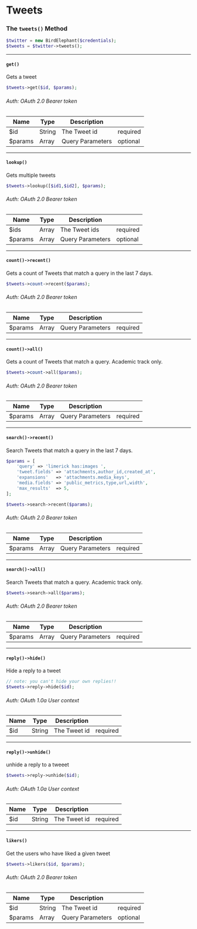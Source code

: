 # Tweets

### The `tweets()` Method

```php
$twitter = new BirdElephant($credentials);
$tweets = $twitter->tweets();
```
---
#### `get()`
Gets a tweet

```php
$tweets->get($id, $params);
```
###### Auth: OAuth 2.0 Bearer token
| Name    | Type   | Description      |          |
|---------|--------|------------------|----------|
| $id     | String | The Tweet id     | required |
| $params | Array  | Query Parameters | optional |
---
#### `lookup()`
Gets multiple tweets
```php
$tweets->lookup([$id1,$id2], $params);
```
###### Auth: OAuth 2.0 Bearer token
| Name    | Type   | Description      |          |
|---------|--------|------------------|----------|
| $ids    | Array | The Tweet ids     | required |
| $params | Array  | Query Parameters | optional |
---
#### `count()->recent()`
Gets  a count of Tweets that match a query in the last 7 days.
```php
$tweets->count->recent($params);
```
###### Auth: OAuth 2.0 Bearer token
| Name    | Type  | Description      |          |
|---------|-------|------------------|----------|
| $params | Array | Query Parameters | required |
---
#### `count()->all()`
Gets a count of Tweets that match a query. Academic track only.
```php
$tweets->count->all($params);
```
###### Auth: OAuth 2.0 Bearer token
| Name    | Type  | Description      |          |
|---------|-------|------------------|----------|
| $params | Array | Query Parameters | required |
---
#### `search()->recent()`
Search Tweets that match a query in the last 7 days.
```php
$params = [
    'query' => 'limerick has:images ',
    'tweet.fields' => 'attachments,author_id,created_at',
    'expansions'   => 'attachments.media_keys',
    'media.fields' => 'public_metrics,type,url,width',
    'max_results'  => 5,
];

$tweets->search->recent($params);
```
###### Auth: OAuth 2.0 Bearer token
| Name    | Type  | Description      |          |
|---------|-------|------------------|----------|
| $params | Array | Query Parameters | required |
---
#### `search()->all()`
Search Tweets that match a query. Academic track only.
```php
$tweets->search->all($params);
```
###### Auth: OAuth 2.0 Bearer token
| Name    | Type  | Description      |          |
|---------|-------|------------------|----------|
| $params | Array | Query Parameters | required |
---
#### `reply()->hide()`
Hide a reply to a tweet
```php
// note: you can't hide your own replies!!
$tweets->reply->hide($id);
```
###### Auth: OAuth 1.0a User context
| Name    | Type   | Description      |          |
|---------|--------|------------------|----------|
| $id     | String | The Tweet id     | required |
---
#### `reply()->unhide()`
unhide a reply to a tweeet
```php
$tweets->reply->unhide($id);
```
###### Auth: OAuth 1.0a User context
| Name | Type   | Description  |          |
|------|--------|--------------|----------|
| $id  | String | The Tweet id | required |
---
#### `likers()`
Get the users who have liked a given tweet
```php
$tweets->likers($id, $params);
```
###### Auth: OAuth 2.0 Bearer token
| Name    | Type   | Description      |          |
|---------|--------|------------------|----------|
| $id     | String | The Tweet id     | required |
| $params | Array  | Query Parameters | optional |


